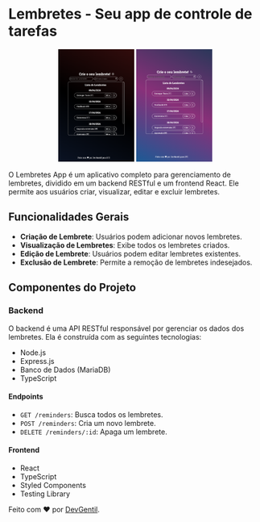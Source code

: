 # Lembretes - Seu app de controle de tarefas

<p align="center">
  <img alt="MyLinks" src="./Github/Darkmode.png" width="30%">
  <img alt="MyLinks" src="./Github/Lightmode.png" width="30%">
</p>

O Lembretes App é um aplicativo completo para gerenciamento de lembretes, dividido em um backend RESTful e um frontend React. Ele permite aos usuários criar, visualizar, editar e excluir lembretes.

## Funcionalidades Gerais

- **Criação de Lembrete**: Usuários podem adicionar novos lembretes.
- **Visualização de Lembretes**: Exibe todos os lembretes criados.
- **Edição de Lembrete**: Usuários podem editar lembretes existentes.
- **Exclusão de Lembrete**: Permite a remoção de lembretes indesejados.

## Componentes do Projeto

### Backend

O backend é uma API RESTful responsável por gerenciar os dados dos lembretes. Ela é construída com as seguintes tecnologias:

- Node.js
- Express.js
- Banco de Dados (MariaDB)
- TypeScript

#### Endpoints

- `GET /reminders`: Busca todos os lembretes.
- `POST /reminders`: Cria um novo lembrete.
- `DELETE /reminders/:id`: Apaga um lembrete.

#### Frontend

- React
- TypeScript
- Styled Components
- Testing Library

Feito com ❤️ por [DevGentil](https://github.com/DevGentil).
